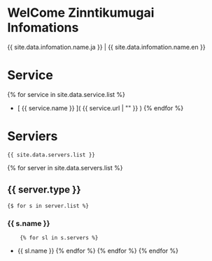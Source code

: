 # WelCome Zinntikumugai Infomations

{{ site.data.infomation.name.ja }} | {{ site.data.infomation.name.en }}

# Service

{% for service in site.data.service.list %}
- [ {{ service.name }} ]( {{ service.url | "" }} )
{% endfor %}

# Serviers

```
{{ site.data.servers.list }}
```

{% for server in site.data.servers.list %}
## {{ server.type }}
    {$ for s in server.list %}
### {{ s.name }}
        {% for sl in s.servers %}
- {{ sl.name }}
        {% endfor %}
    {% endfor %}
{% endfor %}
